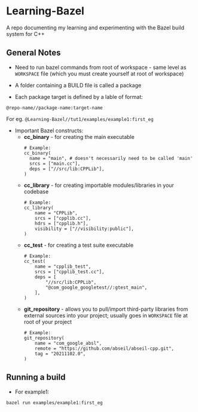 # Learning-Bazel
A repo documenting my learning and experimenting with the Bazel build system for C++

## General Notes

- Need to run bazel commands from root of workspace - same level as `WORKSPACE` file (which you must create yourself at root of workspace)

- A folder containing a BUILD file is called a package

- Each package target is defined by a lable of format: 
```
@repo-name//package-name:target-name
```
  For eg. `@Learning-Bazel//tut1/examples/example1:first_eg`

- Important Bazel constructs:
  - **cc_binary** - for creating the main executable
    ```
    # Example:
    cc_binary(
      name = "main", # doesn't necessarily need to be called 'main'
      srcs = ["main.cc"],
      deps = ["//src/lib:CPPLib"],
    )
    ```
  - **cc_library** - for creating importable modules/libraries in your codebase
    ```
    # Example:
    cc_library(
        name = "CPPLib",
        srcs = ["cpplib.cc"],
        hdrs = ["cpplib.h"],
        visibility = ["//visibility:public"],
    )
    ```
  - **cc_test** - for creating a test suite executable
    ```
    # Example:
    cc_test(
        name = "cpplib_test",
        srcs = ["cpplib_test.cc"],
        deps = [
            "//src/lib:CPPLib",
            "@com_google_googletest//:gtest_main",
        ],
    )
    ```
  - **git_repository** - allows you to pull/import third-party libraries from external sources into your project; usually goes in `WORKSPACE` file at root of your project
    ```
    # Example:
    git_repository(
        name = "com_google_absl",
        remote = "https://github.com/abseil/abseil-cpp.git",
        tag = "20211102.0",
    )
    ```
## Running a build

- For example1:
```
bazel run examples/example1:first_eg
```
